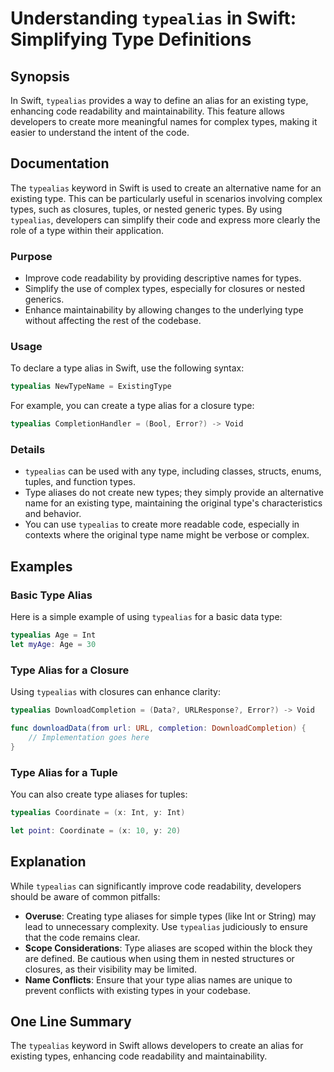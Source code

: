 <!--
Meta Description: # Understanding `typealias` in Swift: Simplifying Type Definitions ## Synopsis In Swift, `typealias` provides a way to define an alias for an existing...
Meta Keywords: type, typealias, swift, types, alias
-->

# Understanding `typealias` in Swift: Simplifying Type Definitions

## Synopsis
In Swift, `typealias` provides a way to define an alias for an existing type, enhancing code readability and maintainability. This feature allows developers to create more meaningful names for complex types, making it easier to understand the intent of the code.

## Documentation
The `typealias` keyword in Swift is used to create an alternative name for an existing type. This can be particularly useful in scenarios involving complex types, such as closures, tuples, or nested generic types. By using `typealias`, developers can simplify their code and express more clearly the role of a type within their application.

### Purpose
- Improve code readability by providing descriptive names for types.
- Simplify the use of complex types, especially for closures or nested generics.
- Enhance maintainability by allowing changes to the underlying type without affecting the rest of the codebase.

### Usage
To declare a type alias in Swift, use the following syntax:

```swift
typealias NewTypeName = ExistingType
```

For example, you can create a type alias for a closure type:

```swift
typealias CompletionHandler = (Bool, Error?) -> Void
```

### Details
- `typealias` can be used with any type, including classes, structs, enums, tuples, and function types.
- Type aliases do not create new types; they simply provide an alternative name for an existing type, maintaining the original type's characteristics and behavior.
- You can use `typealias` to create more readable code, especially in contexts where the original type name might be verbose or complex.

## Examples
### Basic Type Alias
Here is a simple example of using `typealias` for a basic data type:

```swift
typealias Age = Int
let myAge: Age = 30
```

### Type Alias for a Closure
Using `typealias` with closures can enhance clarity:

```swift
typealias DownloadCompletion = (Data?, URLResponse?, Error?) -> Void

func downloadData(from url: URL, completion: DownloadCompletion) {
    // Implementation goes here
}
```

### Type Alias for a Tuple
You can also create type aliases for tuples:

```swift
typealias Coordinate = (x: Int, y: Int)

let point: Coordinate = (x: 10, y: 20)
```

## Explanation
While `typealias` can significantly improve code readability, developers should be aware of common pitfalls:

- **Overuse**: Creating type aliases for simple types (like Int or String) may lead to unnecessary complexity. Use `typealias` judiciously to ensure that the code remains clear.
- **Scope Considerations**: Type aliases are scoped within the block they are defined. Be cautious when using them in nested structures or closures, as their visibility may be limited.
- **Name Conflicts**: Ensure that your type alias names are unique to prevent conflicts with existing types in your codebase.

## One Line Summary
The `typealias` keyword in Swift allows developers to create an alias for existing types, enhancing code readability and maintainability.